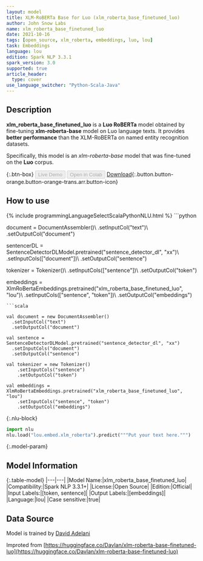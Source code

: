 ```yaml
---
layout: model
title: XLM-RoBERTa Base for Luo (xlm_roberta_base_finetuned_luo)
author: John Snow Labs
name: xlm_roberta_base_finetuned_luo
date: 2021-10-16
tags: [open_source, xlm_roberta, embeddings, luo, lou]
task: Embeddings
language: lou
edition: Spark NLP 3.3.1
spark_version: 3.0
supported: true
article_header:
  type: cover
use_language_switcher: "Python-Scala-Java"
---
```


## Description

**xlm_roberta_base_finetuned_luo** is a **Luo RoBERTa** model obtained by fine-tuning **xlm-roberta-base** model on Luo language texts. It provides **better performance** than the XLM-RoBERTa on named entity recognition datasets.
            
Specifically, this model is an *xlm-roberta-base* model that was fine-tuned on the **Luo** corpus.

{:.btn-box}
<button class="button button-orange" disabled>Live Demo</button>
<button class="button button-orange" disabled>Open in Colab</button>
[Download](https://s3.amazonaws.com/auxdata.johnsnowlabs.com/public/models/xlm_roberta_base_finetuned_luo_lou_3.3.1_3.0_1634413512666.zip){:.button.button-orange.button-orange-trans.arr.button-icon}

## How to use



<div class="tabs-box" markdown="1">
{% include programmingLanguageSelectScalaPythonNLU.html %}
```python
                
document = DocumentAssembler()\ 
    .setInputCol("text")\ 
    .setOutputCol("document")

sentencerDL = SentenceDetectorDLModel.pretrained("sentence_detector_dl", "xx")\ 
    .setInputCols(["document"])\ 
    .setOutputCol("sentence")

tokenizer = Tokenizer()\ 
    .setInputCols(["sentence"])\ 
    .setOutputCol("token") 

embeddings = XlmRoBertaEmbeddings.pretrained("xlm_roberta_base_finetuned_luo", "lou")\ 
    .setInputCols(["sentence", "token"])\ 
    .setOutputCol("embeddings")

```
```scala

val document = new DocumentAssembler()
  .setInputCol("text")
  .setOutputCol("document")

val sentence = SentenceDetectorDLModel.pretrained("sentence_detector_dl", "xx")
  .setInputCols("document")
  .setOutputCol("sentence")

val tokenizer = new Tokenizer() 
    .setInputCols("sentence") 
    .setOutputCol("token")
    
val embeddings = XlmRoBertaEmbeddings.pretrained("xlm_roberta_base_finetuned_luo", "lou")
    .setInputCols("sentence", "token")
    .setOutputCol("embeddings")
```


{:.nlu-block}
```python
import nlu
nlu.load("lou.embed.xlm_roberta").predict("""Put your text here.""")
```

</div>

{:.model-param}
## Model Information

{:.table-model}
|---|---|
|Model Name:|xlm_roberta_base_finetuned_luo|
|Compatibility:|Spark NLP 3.3.1+|
|License:|Open Source|
|Edition:|Official|
|Input Labels:|[token, sentence]|
|Output Labels:|[embeddings]|
|Language:|lou|
|Case sensitive:|true|

## Data Source

Model is trained by [David Adelani](https://huggingface.co/Davlan)

Improted from [https://huggingface.co/Davlan/xlm-roberta-base-finetuned-luo](https://huggingface.co/Davlan/xlm-roberta-base-finetuned-luo)